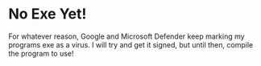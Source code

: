 # No Exe Yet!

For whatever reason, Google and Microsoft Defender keep marking my programs exe
as a virus. I will try and get it signed, but until then, compile the program to use!
